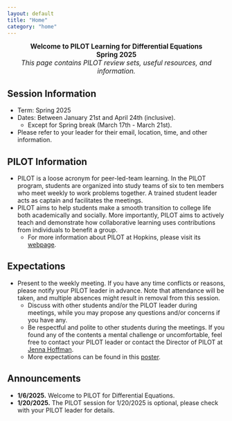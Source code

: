 ```yaml
---
layout: default
title: "Home"
category: "home"
---
```


<div style="text-align: center; font-size: 110%;">
  <b>Welcome to PILOT Learning for Differential Equations</b><br>
  <b>Spring 2025</b><br>
  <i>This page contains PILOT review sets, useful resources, and information.</i>
</div>

## Session Information

- Term: Spring 2025
- Dates: Between January 21st and April 24th (inclusive). 
  - Except for Spring break (March 17th - March 21st).
- Please refer to your leader for their email, location, time, and other information.

## PILOT Information

- PILOT is a loose acronym for peer-led-team learning. In the PILOT program, students are organized into study teams of six to ten members who meet weekly to work problems together. A trained student leader acts as captain and facilitates the meetings.
- PILOT aims to help students make a smooth transition to college life both academically and socially. More importantly, PILOT aims to actively teach and demonstrate how collaborative learning uses contributions from individuals to benefit a group.
  - For more information about PILOT at Hopkins, please visit its [webpage](https://academicsupport.jhu.edu/pilot/).

## Expectations

- Present to the weekly meeting. If you have any time conflicts or reasons, please notify your PILOT leader in advance. Note that attendance will be taken, and multiple absences might result in removal from this session.
  - Discuss with other students and/or the PILOT leader during meetings, while you may propose any questions and/or concerns if you have any.
  - Be respectful and polite to other students during the meetings. If you found any of the contents a mental challenge or uncomfortable, feel free to contact your PILOT leader or contact the Director of PILOT at [Jenna Hoffman](mailto:jhoffm71@jhu.edu).
  - More expectations can be found in this [poster](https://www.canva.com/design/DAFrnaGeRfw/LdtGRDW6jg3eoSDfowU-MQ/view?utm_content=DAFrnaGeRfw&utm_campaign=designshare&utm_medium=link&utm_source=publishsharelink).

## Announcements

- **1/6/2025.** Welcome to PILOT for Differential Equations.
- **1/20/2025.** The PILOT session for 1/20/2025 is optional, please check with your PILOT leader for details.